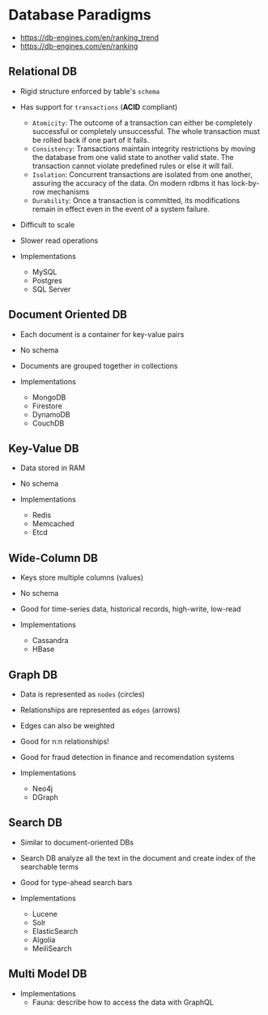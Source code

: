 # Database Paradigms

- <https://db-engines.com/en/ranking_trend>
- <https://db-engines.com/en/ranking>

## Relational DB

- Rigid structure enforced by table's `schema`
- Has support for `transactions` (**ACID** compliant)
  - `Atomicity`: The outcome of a transaction can either be completely successful or completely unsuccessful. The whole transaction must be rolled back if one part of it fails.
  - `Consistency`: Transactions maintain integrity restrictions by moving the database from one valid state to another valid state. The transaction cannot violate predefined rules or else it will fail.
  - `Isolation`: Concurrent transactions are isolated from one another, assuring the accuracy of the data. On modern rdbms it has lock-by-row mechanisms
  - `Durability`: Once a transaction is committed, its modifications remain in effect even in the event of a system failure.
- Difficult to scale
- Slower read operations

- Implementations
  - MySQL
  - Postgres
  - SQL Server

## Document Oriented DB

- Each document is a container for key-value pairs
- No schema
- Documents are grouped together in collections

- Implementations
  - MongoDB
  - Firestore
  - DynamoDB
  - CouchDB

## Key-Value DB

- Data stored in RAM
- No schema

- Implementations
  - Redis
  - Memcached
  - Etcd

## Wide-Column DB

- Keys store multiple columns (values)
- No schema
- Good for time-series data, historical records, high-write, low-read

- Implementations
  - Cassandra
  - HBase

## Graph DB

- Data is represented as `nodes` (circles)
- Relationships are represented as `edges` (arrows)
- Edges can also be weighted
- Good for n:n relationships!
- Good for fraud detection in finance and recomendation systems

- Implementations
  - Neo4j
  - DGraph

## Search DB

- Similar to document-oriented DBs
- Search DB analyze all the text in the document and create index of the searchable terms
- Good for type-ahead search bars

- Implementations
  - Lucene
  - Solr
  - ElasticSearch
  - Algolia
  - MeiliSearch

## Multi Model DB

- Implementations
  - Fauna: describe how to access the data with GraphQL
